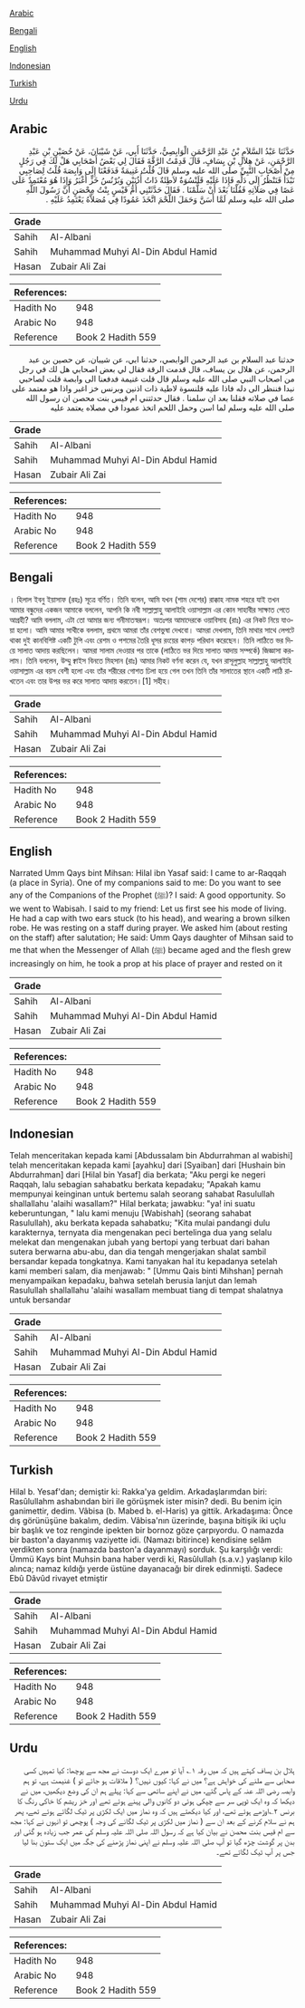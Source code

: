 [Arabic](#arabic)

[Bengali](#bengali)

[English](#english)

[Indonesian](#indonesian)

[Turkish](#turkish)

[Urdu](#urdu)

## Arabic


<div dir="rtl" lang="ar" style={{fontSize:'larger',backgroundColor:'#f8f9fa',padding:20}}>
حَدَّثَنَا عَبْدُ السَّلاَمِ بْنُ عَبْدِ الرَّحْمَنِ الْوَابِصِيُّ، حَدَّثَنَا أَبِي، عَنْ شَيْبَانَ، عَنْ حُصَيْنِ بْنِ عَبْدِ الرَّحْمَنِ، عَنْ هِلاَلِ بْنِ يِسَافٍ، قَالَ قَدِمْتُ الرَّقَّةَ فَقَالَ لِي بَعْضُ أَصْحَابِي هَلْ لَكَ فِي رَجُلٍ مِنْ أَصْحَابِ النَّبِيِّ صلى الله عليه وسلم قَالَ قُلْتُ غَنِيمَةٌ فَدَفَعْنَا إِلَى وَابِصَةَ قُلْتُ لِصَاحِبِي نَبْدَأُ فَنَنْظُرُ إِلَى دَلِّهِ فَإِذَا عَلَيْهِ قَلَنْسُوَةٌ لاَطِئَةٌ ذَاتُ أُذُنَيْنِ وَبُرْنُسُ خَزٍّ أَغْبَرُ وَإِذَا هُوَ مُعْتَمِدٌ عَلَى عَصًا فِي صَلاَتِهِ فَقُلْنَا بَعْدَ أَنْ سَلَّمْنَا ‏.‏ فَقَالَ حَدَّثَتْنِي أُمُّ قَيْسٍ بِنْتُ مِحْصَنٍ أَنَّ رَسُولَ اللَّهِ صلى الله عليه وسلم لَمَّا أَسَنَّ وَحَمَلَ اللَّحْمَ اتَّخَذَ عَمُودًا فِي مُصَلاَّهُ يَعْتَمِدُ عَلَيْهِ ‏.‏
</div>
<div style={{backgroundColor:'#f8f9fa',padding:20, marginBottom: 10}}><table> <thead> <tr> <th>Grade</th> <th></th> </tr> </thead> <tbody> <tr><td>Sahih</td><td>Al-Albani</td></tr><tr><td>Sahih</td><td>Muhammad Muhyi Al-Din Abdul Hamid</td></tr><tr><td>Hasan</td><td>Zubair Ali Zai</td></tr></tbody></table><table> <thead> <tr> <th>References:</th> <th></th> </tr> </thead> <tbody><tr><td>Hadith No</td><td>948</td></tr><tr><td>Arabic No</td><td>948</td></tr><tr><td>Reference</td><td>Book 2 Hadith 559</td></tr></tbody></table></div>


<div dir="rtl" lang="ar" style={{fontSize:'larger',backgroundColor:'#f8f9fa',padding:20}}>
حدثنا عبد السلام بن عبد الرحمن الوابصي، حدثنا ابي، عن شيبان، عن حصين بن عبد الرحمن، عن هلال بن يساف، قال قدمت الرقة فقال لي بعض اصحابي هل لك في رجل من اصحاب النبي صلى الله عليه وسلم قال قلت غنيمة فدفعنا الى وابصة قلت لصاحبي نبدا فننظر الى دله فاذا عليه قلنسوة لاطية ذات اذنين وبرنس خز اغبر واذا هو معتمد على عصا في صلاته فقلنا بعد ان سلمنا . فقال حدثتني ام قيس بنت محصن ان رسول الله صلى الله عليه وسلم لما اسن وحمل اللحم اتخذ عمودا في مصلاه يعتمد عليه
</div>
<div style={{backgroundColor:'#f8f9fa',padding:20, marginBottom: 10}}><table> <thead> <tr> <th>Grade</th> <th></th> </tr> </thead> <tbody> <tr><td>Sahih</td><td>Al-Albani</td></tr><tr><td>Sahih</td><td>Muhammad Muhyi Al-Din Abdul Hamid</td></tr><tr><td>Hasan</td><td>Zubair Ali Zai</td></tr></tbody></table><table> <thead> <tr> <th>References:</th> <th></th> </tr> </thead> <tbody><tr><td>Hadith No</td><td>948</td></tr><tr><td>Arabic No</td><td>948</td></tr><tr><td>Reference</td><td>Book 2 Hadith 559</td></tr></tbody></table></div>

## Bengali


<div dir="ltr" lang="bn" style={{fontSize:'larger',backgroundColor:'#f8f9fa',padding:20}}>
। হিলাল ইবনু ইয়াসাফ (রহঃ) সূত্রে বর্ণিত। তিনি বলেন, আমি যখন (শাম দেশের) রাক্কাহ নামক শহরে যাই তখন আমার বন্ধুদের একজন আমাকে বললেন, আপনি কি নবী সাল্লাল্লাহু আলাইহি ওয়াসাল্লাম এর কোন সাহাবীর সাক্ষাত পেতে আগ্রহী? আমি বললাম, এটা তো আমার জন্য গনীমাতস্বরূপ। অতঃপর আমাদেরকে ওয়াবিসাহ (রাঃ) এর নিকট নিয়ে যাওয়া হলো। আমি আমার সাথীকে বললাম, প্রথমে আমরা তাঁর বেশভুষা দেখবো। আমরা দেখলাম, তিনি মাথার সাথে লেপটে থাকা দুই কানবিশিষ্ট একটি টুপি এবং রেশম ও পশমের তৈরি ধূসর রংয়ের কাপড় পরিধান করেছেন। তিনি লাঠিতে ভর দিয়ে সালাত আদায় করছিলেন। আমরা সালাম দেওয়ার পর তাকে (লাঠিতে ভর দিয়ে সালাত আদায় সম্পর্কে) জিজ্ঞাসা করলাম। তিনি বললেন, উম্মু ক্বাইস বিনতে মিহসান (রাঃ) আমার নিকট বর্ণনা করেন যে, যখন রাসূলুল্লাহ সাল্লাল্লাহু আলাইহি ওয়াসাল্লাম এর বয়স বেশী হলো এবং তাঁর শরীরের গোশত ঢিলা হয়ে গেল তখন তিনি তাঁর সালাতের স্থানে একটি লাঠি রাখতেন এবং তার উপর ভর করে সালাত আদায় করতেন।[1] সহীহ।
</div>
<div style={{backgroundColor:'#f8f9fa',padding:20, marginBottom: 10}}><table> <thead> <tr> <th>Grade</th> <th></th> </tr> </thead> <tbody> <tr><td>Sahih</td><td>Al-Albani</td></tr><tr><td>Sahih</td><td>Muhammad Muhyi Al-Din Abdul Hamid</td></tr><tr><td>Hasan</td><td>Zubair Ali Zai</td></tr></tbody></table><table> <thead> <tr> <th>References:</th> <th></th> </tr> </thead> <tbody><tr><td>Hadith No</td><td>948</td></tr><tr><td>Arabic No</td><td>948</td></tr><tr><td>Reference</td><td>Book 2 Hadith 559</td></tr></tbody></table></div>

## English


<div dir="ltr" lang="en" style={{fontSize:'larger',backgroundColor:'#f8f9fa',padding:20}}>
Narrated Umm Qays bint Mihsan: Hilal ibn Yasaf said: I came to ar-Raqqah (a place in Syria). One of my companions said to me: Do you want to see any of the Companions of the Prophet (ﷺ)? I said: A good opportunity. So we went to Wabisah. I said to my friend: Let us first see his mode of living. He had a cap with two ears stuck (to his head), and wearing a brown silken robe. He was resting on a staff during prayer. We asked him (about resting on the staff) after salutation; He said: Umm Qays daughter of Mihsan said to me that when the Messenger of Allah (ﷺ) became aged and the flesh grew increasingly on him, he took a prop at his place of prayer and rested on it
</div>
<div style={{backgroundColor:'#f8f9fa',padding:20, marginBottom: 10}}><table> <thead> <tr> <th>Grade</th> <th></th> </tr> </thead> <tbody> <tr><td>Sahih</td><td>Al-Albani</td></tr><tr><td>Sahih</td><td>Muhammad Muhyi Al-Din Abdul Hamid</td></tr><tr><td>Hasan</td><td>Zubair Ali Zai</td></tr></tbody></table><table> <thead> <tr> <th>References:</th> <th></th> </tr> </thead> <tbody><tr><td>Hadith No</td><td>948</td></tr><tr><td>Arabic No</td><td>948</td></tr><tr><td>Reference</td><td>Book 2 Hadith 559</td></tr></tbody></table></div>

## Indonesian


<div dir="ltr" lang="id" style={{fontSize:'larger',backgroundColor:'#f8f9fa',padding:20}}>
Telah menceritakan kepada kami [Abdussalam bin Abdurrahman al wabishi] telah menceritakan kepada kami [ayahku] dari [Syaiban] dari [Hushain bin Abdurrahman] dari [Hilal bin Yasaf] dia berkata; "Aku pergi ke negeri Raqqah, lalu sebagian sahabatku berkata kepadaku; "Apakah kamu mempunyai keinginan untuk bertemu salah seorang sahabat Rasulullah shallallahu 'alaihi wasallam?" Hilal berkata; jawabku: "ya! ini suatu keberuntungan, " lalu kami menuju [Wabishah] (seorang sahabat Rasulullah), aku berkata kepada sahabatku; "Kita mulai pandangi dulu karakternya, ternyata dia mengenakan peci bertelinga dua yang selalu melekat dan mengenakan jubah yang bertopi yang terbuat dari bahan sutera berwarna abu-abu, dan dia tengah mengerjakan shalat sambil bersandar kepada tongkatnya. Kami tanyakan hal itu kepadanya setelah kami memberi salam, dia menjawab: " [Ummu Qais binti Mihshan] pernah menyampaikan kepadaku, bahwa setelah berusia lanjut dan lemah Rasulullah shallallahu 'alaihi wasallam membuat tiang di tempat shalatnya untuk bersandar
</div>
<div style={{backgroundColor:'#f8f9fa',padding:20, marginBottom: 10}}><table> <thead> <tr> <th>Grade</th> <th></th> </tr> </thead> <tbody> <tr><td>Sahih</td><td>Al-Albani</td></tr><tr><td>Sahih</td><td>Muhammad Muhyi Al-Din Abdul Hamid</td></tr><tr><td>Hasan</td><td>Zubair Ali Zai</td></tr></tbody></table><table> <thead> <tr> <th>References:</th> <th></th> </tr> </thead> <tbody><tr><td>Hadith No</td><td>948</td></tr><tr><td>Arabic No</td><td>948</td></tr><tr><td>Reference</td><td>Book 2 Hadith 559</td></tr></tbody></table></div>

## Turkish


<div dir="ltr" lang="tr" style={{fontSize:'larger',backgroundColor:'#f8f9fa',padding:20}}>
Hilal b. Yesaf'dan; demiştir ki: Rakka'ya geldim. Arkadaşlarımdan biri: Rasûlullahm ashabından biri ile görüşmek ister misin? dedi. Bu benim için ganimettir, dedim. Vâbisa (b. Mabed b. el-Haris) ya gittik. Arkadaşıma: Önce dış görünüşüne bakalım, dedim. Vâbisa'nın üzerinde, başına bitişik iki uçlu bir başlık ve toz renginde ipekten bir bornoz göze çarpıyordu. O namazda bir baston'a dayanmış vaziyette idi. (Namazı bitirince) kendisine selâm verdikten sonra (namazda baston'a dayanmayı) sorduk. Şu karşılığı verdi: Ümmü Kays bint Muhsin bana haber verdi ki, Rasûlullah (s.a.v.) yaşlanıp kilo alınca; namaz kıldığı yerde üstüne dayanacağı bir direk edinmişti. Sadece Ebû Dâvûd rivayet etmiştir
</div>
<div style={{backgroundColor:'#f8f9fa',padding:20, marginBottom: 10}}><table> <thead> <tr> <th>Grade</th> <th></th> </tr> </thead> <tbody> <tr><td>Sahih</td><td>Al-Albani</td></tr><tr><td>Sahih</td><td>Muhammad Muhyi Al-Din Abdul Hamid</td></tr><tr><td>Hasan</td><td>Zubair Ali Zai</td></tr></tbody></table><table> <thead> <tr> <th>References:</th> <th></th> </tr> </thead> <tbody><tr><td>Hadith No</td><td>948</td></tr><tr><td>Arabic No</td><td>948</td></tr><tr><td>Reference</td><td>Book 2 Hadith 559</td></tr></tbody></table></div>

## Urdu


<div dir="rtl" lang="ur" style={{fontSize:'larger',backgroundColor:'#f8f9fa',padding:20}}>
ہلال بن یساف کہتے ہیں کہ میں رقہ ۱؎ آیا تو میرے ایک دوست نے مجھ سے پوچھا: کیا تمہیں کسی صحابی سے ملنے کی خواہش ہے؟ میں نے کہا: کیوں نہیں؟ ( ملاقات ہو جائے تو ) غنیمت ہے، تو ہم وابصہ رضی اللہ عنہ کے پاس گئے، میں نے اپنے ساتھی سے کہا: پہلے ہم ان کی وضع دیکھیں، میں نے دیکھا کہ وہ ایک ٹوپی سر سے چپکی ہوئی دو کانوں والی پہنے ہوئے تھے اور خز ریشم کا خاکی رنگ کا برنس ۲؎اوڑھے ہوئے تھے، اور کیا دیکھتے ہیں کہ وہ نماز میں ایک لکڑی پر ٹیک لگائے ہوئے تھے، پھر ہم نے سلام کرنے کے بعد ان سے ( نماز میں لکڑی پر ٹیک لگانے کی وجہ ) پوچھی تو انہوں نے کہا: مجھ سے ام قیس بنت محصن نے بیان کیا ہے کہ رسول اللہ صلی اللہ علیہ وسلم کی عمر جب زیادہ ہو گئی اور بدن پر گوشت چڑھ گیا تو آپ صلی اللہ علیہ وسلم نے اپنی نماز پڑھنے کی جگہ میں ایک ستون بنا لیا جس پر آپ ٹیک لگاتے تھے۔
</div>
<div style={{backgroundColor:'#f8f9fa',padding:20, marginBottom: 10}}><table> <thead> <tr> <th>Grade</th> <th></th> </tr> </thead> <tbody> <tr><td>Sahih</td><td>Al-Albani</td></tr><tr><td>Sahih</td><td>Muhammad Muhyi Al-Din Abdul Hamid</td></tr><tr><td>Hasan</td><td>Zubair Ali Zai</td></tr></tbody></table><table> <thead> <tr> <th>References:</th> <th></th> </tr> </thead> <tbody><tr><td>Hadith No</td><td>948</td></tr><tr><td>Arabic No</td><td>948</td></tr><tr><td>Reference</td><td>Book 2 Hadith 559</td></tr></tbody></table></div>